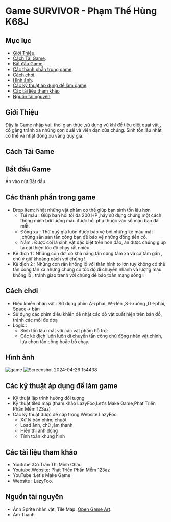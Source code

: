 # Game SURVIVOR - Phạm Thế Hùng K68J

## Mục lục
* [Giới Thiệu](#giới-thiệu).
* [Cách Tải Game](#cách-tải-game).
* [Bắt đầu Game](#bắt-đầu-game).
* [Các thành phần trong game](#các-thành-phần-trong-game).
* [Cách chơi](#cách-chơi).
* [Hình ảnh](#hình-ảnh).
* [Các kỹ thuật áp dụng để làm game](#các-kỹ-thuật-áp-dụng-để-làm-game).
* [Các tài liệu tham khảo](#các-tài-liệu-tham-khảo)
* [Nguồn tài nguyên](#nguồn-tài-nguyên)

  

## Giới Thiệu

Đây là Game nhập vai, thời gian thực ,sử dụng vũ khí để tiêu diệt quái vật , cố gắng tránh xa những con quái và viên đạn của chúng.
Sinh tồn lâu nhất có thể và nhặt đồng xu vàng quý giá.

## Cách Tải Game


## Bắt đầu Game

Ấn vào nút Bắt đầu.

## Các thành phần trong game
* Drop Item: Nhặt những vật phẩm có thể giúp bạn sinh tồn lâu hơn
   * Túi máu : Giúp bạn hồi tối đa 200 HP ,hãy sử dụng chúng một cách thông minh bởi lượng máu
               được hồi phụ thuộc vào số máu bạn đã mất.
   * Đồng xu : Thứ quý giá luôn được bảo vệ bởi những kẻ máu mặt ,chúng sẵn sàn tấn công bạn để
               bảo vệ những đồng tiền cổ.
   * Nấm     : Được coi là sinh vật đặc biệt trên hòn đảo, ăn được chúng giúp ta cải thiện tốc
               độ chạy rất nhiều.
* Kẻ địch 1 : Những con dơi có khả năng tấn công tầm xa và cả tầm gần , chú ý giữ khoảng cách với chúng !
* Kẻ địch 2 : Những con rắn khổng lồ với thân hình to lớn tuy không có thể tấn công tần xa nhưng chúng có tốc độ di chuyển nhanh và lượng máu khổng lồ , tránh giao tranh với chúng để bảo toàn mạng sống !

## Cách chơi
* Điều khiển nhân vật : Sử dụng phím A->phải ,W->lên ,S->xuống ,D->phải, Space-> bắn
* Sử dụng các phím điều khiển để nhặt các đồ vật xuất hiện trên bản đồ, tránh các mối đe doạ
* Logic :
  * Sinh tồn lâu nhất với các vật phẩm hỗ trợ;
  * Các kẻ địch luôn luôn di chuyển tấn công chủ động nhân vật chính, lựa chọn tấn công hoặc
  bỏ chạy.
         

## Hình ảnh
![game](https://github.com/PhmTHung/Game_project/assets/161602413/ea208a78-b2ea-4211-afb6-6bf7c80a49f9)
![Screenshot 2024-04-26 154438](https://github.com/PhmTHung/Game_project/assets/161602413/9bcfb475-0d4c-4bf3-9156-2a9e197c5427)


## Các kỹ thuật áp dụng để làm game
* Kỹ thuật lập trình hướng đối tượng
* Kỹ thuật tiled map (tham khảo LazyFoo,Let's Make Game,Phát Triển Phẩn Mềm 123az)
* Các kỹ thuật được đề cập trong Website LazyFoo
  * Xử lý bàn phím, chuột
  * Load ảnh, chữ ,âm thanh 
  * Hiển thị ảnh động
  * Tính toán khung hình
## Các tài liệu tham khảo
* Youtube :Cô Trần Thị Minh Châu
* Youtube,Website: Phát Triển Phẩn Mềm 123az
* YouTube :Let's Make Game
* Website : LazyFoo.
## Nguồn tài nguyên
* Ảnh Sprite nhân vật, Tile Map: [Open Game Art](#https://opengameart.org/).
* Âm Thanh 


